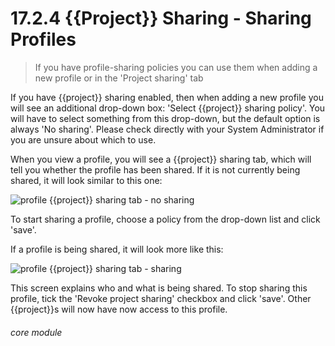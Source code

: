 # 17.2.4 {{Project}} Sharing - Sharing Profiles

> If you have profile-sharing policies you can use them when adding a new profile or in the 'Project sharing' tab 

If you have {{project}} sharing enabled, then when adding a new profile you will see an additional drop-down box: 'Select {{project}} sharing policy'. You will have to select something from this drop-down, but the default option is always 'No sharing'. Please check directly with your System Administrator if you are unsure about which to use.

When you view a profile, you will see a {{project}} sharing tab, which will tell you whether the profile has been shared. If it is not currently being shared, it will look similar to this one:

![profile {{project}} sharing tab - no sharing](xxx.png)

To start sharing a profile, choose a policy from the drop-down list and click 'save'.

If a profile is being shared, it will look more like this:

![profile {{project}} sharing tab - sharing](xxx.png)

This screen explains who and what is being shared. To stop sharing this profile, tick the 'Revoke project sharing' checkbox and click 'save'. Other {{project}}s will now have now access to this profile. 

###### core module

